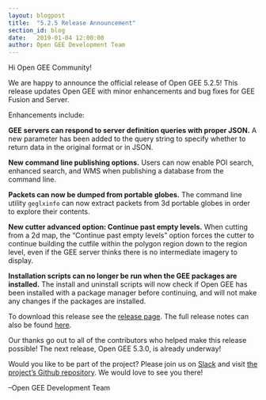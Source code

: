 ```yaml
---
layout: blogpost
title:  "5.2.5 Release Announcement"
section_id: blog
date:   2019-01-04 12:00:00
author: Open GEE Development Team
---
```



Hi Open GEE Community!

We are happy to announce the official release of Open GEE 5.2.5! This release updates Open GEE with minor enhancements and bug fixes for GEE Fusion and Server.

Enhancements include:

**GEE servers can respond to server definition queries with proper JSON.** A new parameter has been added to the query string to specify whether to return data in the original format or in JSON.

**New command line publishing options.** Users can now enable POI search, enhanced search, and WMS when publishing a database from the command line.

**Packets can now be dumped from portable globes.** The command line utility <code>geglxinfo</code> can now extract packets from 3d portable globes in order to explore their contents.

**New cutter advanced option: Continue past empty levels.** When cutting from a 2d map, the “Continue past empty levels” option forces the cutter to continue building the cutfile within the polygon region down to the region level, even if the GEE server thinks there is no intermediate imagery to display.

**Installation scripts can no longer be run when the GEE packages are installed.** The install and uninstall scripts will now check if Open GEE has been installed with a package manager before continuing, and will not make any changes if the packages are installed.

To download this release see the [release page](https://github.com/google/earthenterprise/releases/tag/INSERT_TAG_HERE). The full release notes can also be found [here](http://www.opengee.org/geedocs/5.2.5/answer/7160006.html).

Our thanks go out to all of the contributors who helped make this release possible! The next release, Open GEE 5.3.0, is already underway!

Would you like to be part of the project? Please join us on [Slack](http://slack.opengee.org/) and visit [the project’s Github repository](https://github.com/google/earthenterprise). We would love to see you there!

–Open GEE Development Team

